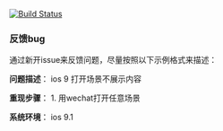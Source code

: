 [![Build Status](https://travis-ci.org/M-Adoo/pano-blog.svg?branch=master)](https://travis-ci.org/M-Adoo/pano-blog)


### 反馈bug

通过新开issue来反馈问题，尽量按照以下示例格式来描述：

**问题描述**： ios 9 打开场景不展示内容

**重现步骤**： 1. 用wechat打开任意场景

**系统环境**： ios 9.1
